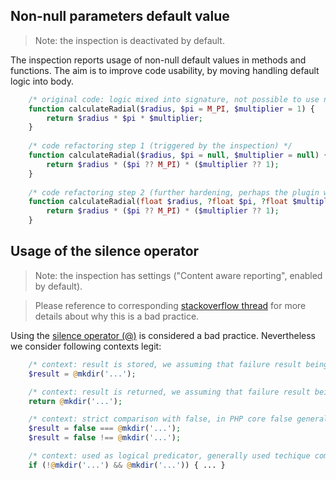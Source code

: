 ## Non-null parameters default value

> Note: the inspection is deactivated by default.

The inspection reports usage of non-null default values in methods and functions. 
The aim is to improve code usability, by moving handling default logic into body.

```php
    /* original code: logic mixed into signature, not possible to use nullable types */
    function calculateRadial($radius, $pi = M_PI, $multiplier = 1) {
        return $radius * $pi * $multiplier;
    }
    
    /* code refactoring step 1 (triggered by the inspection) */
    function calculateRadial($radius, $pi = null, $multiplier = null) {
        return $radius * ($pi ?? M_PI) * ($multiplier ?? 1);
    }
    
    /* code refactoring step 2 (further hardening, perhaps the plugin will assist here in future) */
    function calculateRadial(float $radius, ?float $pi, ?float $multiplier): float {
        return $radius * ($pi ?? M_PI) * ($multiplier ?? 1);
    }
```

## Usage of the silence operator

> Note: the inspection has settings ("Content aware reporting", enabled by default).

> Please reference to corresponding [stackoverflow thread](http://stackoverflow.com/questions/136899/suppress-error-with-operator-in-php) 
> for more details about why this is a bad practice.

Using the [silence operator (@)](http://php.net/manual/en/language.operators.errorcontrol.php) is considered a bad practice. Nevertheless we consider following contexts legit:

```php
    /* context: result is stored, we assuming that failure result being checked */
    $result = @mkdir('...');

    /* context: result is returned, we assuming that failure result being checked */
    return @mkdir('...');

    /* context: strict comparison with false, in PHP core false generally returned in case of failures */
    $result = false === @mkdir('...');
    $result = false !== @mkdir('...');

    /* context: used as logical predicator, generally used techique comlimentary with e.g. race condition inspections */
    if (!@mkdir('...') && @mkdir('...')) { ... }
```